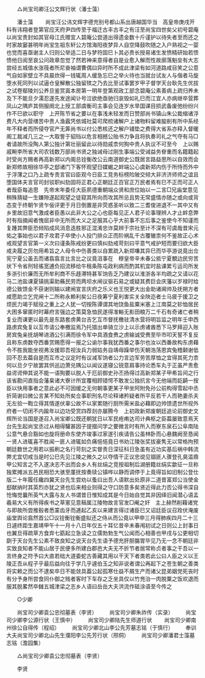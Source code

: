 <!-- { "loadSidebar": true } -->
　　△尚宝司卿汪公文辉行状（潘士藻） 

　　潘士藻 
　　尚宝汪公讳文辉字德充别号都山系出唐越国华当　高皇帝庚戌开科有讳翔者登第官应天府尹四传至于福迁古丰古丰之有汪至尚宝四世矣父初号碧庵以尚宝贵封如其官母江氏赠宜人碧庵公尝道出得遗金数十斤谨护以待失者至而还之时家故窭甚明年尚宝生祖东轩公方馆海阳夜梦异人自空降鼓吹随之入户熟视之一婴也觉而喜亟谢主人归则公举适二日与梦符固巳卜其必贵长授易诸生发愤精研始若愦愦他日阅至哀公问政章忽觉了然若神来意得者自是业愈入解而性故廓落魁垒有大志尝经五城值水涨筏者所尼奋袖谓曹偶曰异时所不成此津梁有如河道路咸目笑之公意气自如家壁立不具晨炊得一钱辄周人缓急忘巳之举火待也当就台试友人与偕者马旋堕水死同列以试逼仓皇解散公独留殡之乃去比至试事罢岁甲子督学天台耿先生优拔之试卷鄢陵刘公养旦鉴赏寘本房第一明年登第观政工部念碧庵公素善病上疏归养未及下不能旦夕濡忍遂先发途闻讣号泣欲绝亟驰归哀毁如礼巳而江宜人亦病继卒营葬凤山之隅庐其侧服阕北上授工部虞衡司主事会见连岁水旱国课目损武备废弛纷纷兴作不巳欲以职守　上开陈节省之要以在事浅未轻发而日赞部尚书镇山朱公裁缩诸浮费凡大内营缮苦中贵人渔蠧凭依城社莫可爬梳诸解户上诸物料留难朘削有所中系经年不释者而所侵夺官产无筭尚书以付公悉核还之解户铺垫之费得大省系亦释入督暖阁工裁减几三之一大取訾于貂珰以危言相撼公贻书力争且将执奏司礼之气夺有马□者请故所没陶人第公独计第壮丽留此以待勋戚柰何狥中贵人执议不可至今　上以赐戚畹李所省大司农钱数万部尚书贤之独诫母过刚生事端公受诫益务眘重而名籍籍起时受尚方赐者再高新郑以内阁总铨衡改公云南道御史公既居言路益思所以自效而会新郑修故相徐华亭之郄诸门下客怀观望日媒蝎之衅端公心虞新郑内伤于所恃而外中于浮薄之口乃上疏专责言官曰臣观今日臣工竞务标榜险陂交倾大非济济师师之谊且堕国体夫言官司封驳职纠劾固将正君心正朝廷正百官正万民者焉有巳不正而可正人者哉臣每追思　先帝末年委任大臣夙德重朝端众贤和庶位始以一二言□兄庙堂意见稍殊猜疑一生嫌隙遂起观望之徒窥其所向而攻其所忌且势无常盛情亦随之或向或背态变于终朝乍贤乍佞评更于月日倒置是非荧惑圣听以致二三耆俊进退不一其中又有乡里故旧意气激成者臣愚以此非大公之心也臣每见正人君子论事理辨人才止衅息弊时有指摘闻者愧屈非中无所而大义之足服其心乎大前事不忘后事之鉴使今不知谨而复踵其弊臣恐倾陷成风消息迭胜邪正混淆忠诈莫辨于宗社至计不深有可虞哉昔宋元佑之事始也以君子攻君子卒使小人投门排众正而阶祸乱千古覆辙柰何不鉴故正心术戒观望言官第一义次曰谨条陈戒纷更曰慎纠劾戒苛刻曰平意气戒护短而要归欲大臣戒夬履之厉勿用希旨之人母令中伤善类以自累疏入新郑嗛其异巳而华亭游说竟出佥宪宁夏公虽去而诸翕翕言比言比之议竟沮事在　穆皇帝辛未春公抵宁夏覩边民穷苦状下令省刑轻徭宽逋负招流移给牛租条陈屯政利病而酌其机宜时盐课累亏运司所发多浙引价廉而无所牟利商不乐趍滞特甚军饷告乏乃建议以淮浙各半均疏之又请以花马二池盐课夏镇挑渠助蘓民劳而两坝水闸议驱石易之或疑其费巨会庆藩以岁禄时给德公致馈金不获谢则输以建闸宣言庆府之乐义也王悦更大出金助诸阃帅及抚朔方者咸愿助立乞完闸十二所称永赖利矣公日夜筹宁夏利害实关全陜迩者士马疲于援卫之烦民力竭于赋役之重上之人犹一切按陈谭谓其地饶鱼盐粟米塞上江南莫之轸恤居民大困多窜匿时时幕府言强边之策莫急恤民遂得准輍无影田粮万二千石有奇诸亡者稍复业而课更以最先是东路套虏黄台吉乞互市督抚檄驻清水营将明旨监之明年壬申西路虏宾兔复以互市请公奉檄监焉乃托猎出单骑立沙上以示虏诸酋悉下马罗拜迎入账房宾兔亲抚胡琴进酒公引满而徐令军中具酒食赉之虏输诚受赉至毕市叩天誓不复反且称东虏数夺西番赏赐愿得一报之公谕尔事我犹西番之事尔也汝以西番故构东虏藉令不胜我能坐视弗汝援耶吾视汝兵力弱姑务自靖毋躁举伤天朝浩荡恩宾兔稽颡谢低回不忍去葢自是而互市之议定时有议减军饷者公力言边军劳苦厚恤之宜得其死力柰何以旦夕宁故罢其供巡边萧兑隅公以闻议遂寝公锐意肩事持论悉车丸于正虽严贵愈益谔谔伸其说不能一语狥要以脱人于厄前御史孙丕扬得过高新郑某子甲希旨间之行该省勘问直指会藩臬诸大寮计所宜覆相顾错愕不敢发公独抗言今无他端而龁齮一按臣以快用事者之意此必不可因缓之无何朝事更某子甲坐阿附免孙公前构得雪起中丞折简谢曰微公言某不知处所矣佥事职刑名尽论释诸矜疑者所平反若干人而艳妻杀夫无左验一鞫立得其情遂伏辜公故不以家累随行厨所需米盐必藉即边帅馈遗世所视外府者一切闭不内踰年以边功受赏四荐剡亦屡腾今　上初政新郑废朝廷追论前御史文辉所论当国是遂召入尚宝卿公既还朝犹日以军民疮痏达司计典枢之臣葢屡致意焉天台先生起尚宝丞过从相得驩甚因子提掇问学之要微言时有所入而寮东泉石公阜南陆公意气悬合豁如也旋将册命东使齐竣事过家遂引疾请告公虽林卧而心悬魏阙至恳闻一贤人进辄喜不胜闻一匪人进辄如负痛悒悒竟日书劝江陵张奖拔豪隽无以常格拘预朝廷数世之用若以振刷之名行苛刻之实督责日深征科日急虽有近功实基后祸中韩流弊尤宜切戒当是时公巳先见江陵之微久之以夺情干正议忠谠见锢匪人骤登孔臭滥鼎甲公知言之不入遂决志不出而会乡人有丝绢之竞按祖制后湖册籍丝绢实歙征一旦称独累摊派五邑民相恐大骇至廑抚按奏牍公镇哗以静而调停于上竟得旨如旧制公登仕版二十年履任纔四冀天台先生尝劝以蚤曰出吾人语默出处原非二道昔富郑公当使金郄献纳时其英烈亦犹之贤也后来相业则得之守口防意多矣贤近得此力否公得书深自怆悔觉曩所英气大露与友人书谓昔日惟知成其是今日始自觉其非因绎旧闻潜心语孟羲易大义有所得疾书之草窻见意稿属江陵物故言官发□阉之奸　主上赫然削藉诸党与即故所尝推毂者悉罣齿牙而逓起乙亥以来建言得过诸臣巳又诏廷臣议召跧伏淹废庙堂舆论翕然首公□议铨衡铨衡盛拟还之侍从而公竟以甲申三月得肺疾四月二十三日遽终距生嘉靖甲午十一月十八日年仅五十耳忆昔辛未春闱初试之日则公上封事日也翼旦得疏草方食弃七筯起立急读之立儒勃勃生气公闻而心相善也甲戌与公更相切劘于天台先生公素不致良知之说天台先生语予德充肝胆膓胃毕见乃无一念不朝廷非实致良知者不能山居于民便多所建白郡邑大夫无不折节者居常称贞者事之干吾以一言终身之符予曰大直若绌大道委蛇古善藏其用以干天下者类若此公曰人臣之义以王陵正吾从程子乎最后益向往于学几乎遽伯玉之知非说者谓公再起下之苍生朝之善类将实赖之而公不逮矣卒日不能敛具葢公起孤寒仕益不屑生产而诸父昆弟姻党死丧时有分予身所尝食同仆御之贱者客时下车存之乏坐具仅以竹兠治一肉脱粟之饭欢退而服其脱畧然卒雠五城津梁之志乡人语曰岳岳大夫洪流作砥涂语至今传之 

　　○少卿 

　　尚宝司少卿袁公忠彻墓表（李贤） 
　　尚宝司少卿朱祚传（实录） 
　　尚宝司少卿李公源行状（王慎中） 
　　尚宝司少卿陆先生师道行状 
　　尚宝司少卿南州徐公自得传（程绍） 
　　尚宝司少卿北山李公先芳墓志铭（于慎行） 
　　奉训大夫尚宝司少卿北山先生濮阳李公先芳行状（邢侗） 
　　尚宝司少卿潘君士藻墓志铭（澹园集） 

　　△尚宝司少卿袁公忠彻墓表（李贤） 

　　李贤 
